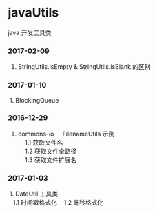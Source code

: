 # javaUtils
java 开发工具类
### 2017-02-09
 1. StringUtils.isEmpty & StringUtils.isBlank 的区别  
### 2017-01-10  
  1. BlockingQueue  
### 2016-12-29  
  1. commons-io  
    FilenameUtils 示例  
     1.1 获取文件名  
     1.2 获取文件全路径  
     1.3 获取文件扩展名 
### 2017-01-03
  1. DateUtil 工具类  
    1.1 时间戳格式化
    1.2 毫秒格式化    
